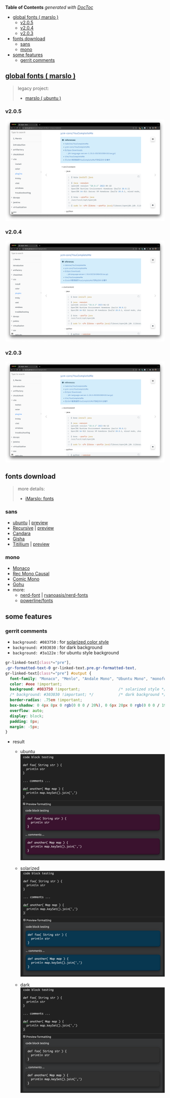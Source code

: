 <!-- START doctoc generated TOC please keep comment here to allow auto update -->
<!-- DON'T EDIT THIS SECTION, INSTEAD RE-RUN doctoc TO UPDATE -->
**Table of Contents**  *generated with [DocToc](https://github.com/thlorenz/doctoc)*

- [global fonts ( marslo )](#global-fonts--marslo-)
  - [v2.0.5](#v205)
  - [v2.0.4](#v204)
  - [v2.0.3](#v203)
- [fonts download](#fonts-download)
  - [sans](#sans)
  - [mono](#mono)
- [some features](#some-features)
  - [gerrit comments](#gerrit-comments)

<!-- END doctoc generated TOC please keep comment here to allow auto update -->


## [global fonts ( marslo )](https://userstyles.world/style/5264/global-fonts-marslo)

> legacy project:
> - [marslo ( ubuntu )](https://userstyles.world/style/5264/marslo-ubuntu)

### v2.0.5

![Recursive Sans Linear Static (sans) + Rec Mono Casual(mono) in gitbook](screenshots/font-ubuntu-v2.0.5-marslo.png)

### v2.0.4

![Ubuntu (sans) + Rec Mono Casual(mono) in gitbook](screenshots/font-ubuntu-v2.0.4-marslo.png)

### v2.0.3

![Recursive (sans) + Rec Mono Casual(mono) in gitbook](screenshots/font-ubuntu-v2.0.3-marslo.png)

## fonts download

> more details:
> - [iMarslo: fonts](https://marslo.github.io/ibook/tools/fonts.html)

### sans
- [ubuntu](https://design.ubuntu.com/font) | [preview](https://fonts.google.com/specimen/Ubuntu)
- [Recursive]() | [preview](https://fonts.google.com/specimen/Recursive)
- [Candara](https://www.dafontfree.io/candara-font/)
- [Gisha](https://learn.microsoft.com/en-us/typography/font-list/gisha)
- [Titillium](https://fonts.adobe.com/fonts/titillium-web) | [preview](https://fonts.google.com/specimen/Titillium+Web)

### mono
- [Monaco](https://www.cufonfonts.com/font/monaco)
- [Rec Mono Causal](https://github.com/arrowtype/recursive/tree/main/fonts/ArrowType-Recursive-1.085/Recursive_Code)
- [Comic Mono](https://dtinth.github.io/comic-mono-font/)
- [Gohu](https://github.com/ryanoasis/nerd-fonts/tree/master/patched-fonts/Gohu)
- more:
  - [nerd-font](https://www.nerdfonts.com/font-downloads) | [ryanoasis/nerd-fonts](https://github.com/ryanoasis/nerd-fonts)
  - [powerline/fonts](https://github.com/powerline/fonts)

## some features
### gerrit comments

- `background: #083750` : for [solarized color style](https://ethanschoonover.com/solarized/)
- `background: #303030` : for dark background
- `background: #3a122e` : for ubuntu style background

```css
gr-linked-text[class*="pre"],
.gr-formatted-text-0 gr-linked-text.pre.gr-formatted-text,
gr-linked-text[class*="pre"] #output {
  font-family: "Monaco", "Menlo", "Andale Mono", "Ubuntu Mono", "monofur", "Consolas" !important;
  color: #eee !important;
  background: #083750 !important;                 /* solarized style */
  /* background: #303030 !important; */           /* dark background */
  border-radius: .75em !important;
  box-shadow: 0 4px 8px 0 rgb(0 0 0 / 20%), 0 6px 20px 0 rgb(0 0 0 / 19%);
  overflow: auto;
  display: block;
  padding: 8px;
  margin: -5px;
}
```

- result
  - ubuntu
    ![ubuntu](./screenshots/gerrit-comments-ubuntu.png)

  - solarized
    ![solarized](./screenshots/gerrit-comments-solarized.png)

  - dark
    ![dark](./screenshots/gerrit-comments-dark.png)
